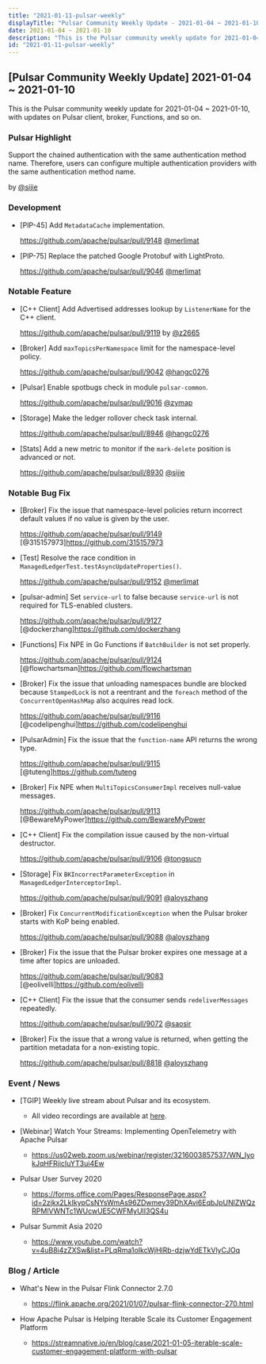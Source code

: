 ```yaml
---
title: "2021-01-11-pulsar-weekly"
displayTitle: "Pulsar Community Weekly Update - 2021-01-04 ~ 2021-01-10"
date: 2021-01-04 ~ 2021-01-10
description: "This is the Pulsar community weekly update for 2021-01-04 ~ 2021-01-10, with updates on Pulsar client, broker, Functions, and so on."
id: "2021-01-11-pulsar-weekly"
---
```


## [Pulsar Community Weekly Update] 2021-01-04 ~ 2021-01-10

This is the Pulsar community weekly update for 2021-01-04 ~ 2021-01-10, with updates on Pulsar client, broker, Functions, and so on.

### Pulsar Highlight

Support the chained authentication with the same authentication method name. Therefore, users can configure multiple authentication providers with the same authentication method name.

by [@sijie](https://github.com/sijie)

### Development

- [PIP-45] Add `MetadataCache` implementation.

    https://github.com/apache/pulsar/pull/9148 [@merlimat](https://github.com/merlimat)

- [PIP-75] Replace the patched Google Protobuf with LightProto.

    https://github.com/apache/pulsar/pull/9046 [@merlimat](https://github.com/merlimat)

### Notable Feature

- [C++ Client] Add Advertised addresses lookup by `ListenerName` for the C++ client.

    https://github.com/apache/pulsar/pull/9119 by [@z2665](https://github.com/z2665)

- [Broker] Add `maxTopicsPerNamespace` limit for the namespace-level policy.

    https://github.com/apache/pulsar/pull/9042 [@hangc0276](https://github.com/hangc0276)

- [Pulsar] Enable spotbugs check in module `pulsar-common`.

    https://github.com/apache/pulsar/pull/9016 [@zymap](https://github.com/zymap)

- [Storage] Make the ledger rollover check task internal.

    https://github.com/apache/pulsar/pull/8946 [@hangc0276](https://github.com/hangc0276)

- [Stats] Add a new metric to monitor if the `mark-delete` position is advanced or not.

    https://github.com/apache/pulsar/pull/8930 [@sijie](https://github.com/sijie)

### Notable Bug Fix

- [Broker] Fix the issue that namespace-level policies return incorrect default values if no value is given by the user.

    https://github.com/apache/pulsar/pull/9149 [@315157973]https://github.com/315157973

- [Test] Resolve the race condition in `ManagedLedgerTest.testAsyncUpdateProperties()`.

    https://github.com/apache/pulsar/pull/9152 [@merlimat](https://github.com/merlimat)

- [pulsar-admin] Set `service-url` to false because `service-url` is not required for TLS-enabled clusters.

    https://github.com/apache/pulsar/pull/9127 [@dockerzhang]https://github.com/dockerzhang

- [Functions] Fix NPE in Go Functions if `BatchBuilder` is not set properly.

    https://github.com/apache/pulsar/pull/9124 [@flowchartsman]https://github.com/flowchartsman

- [Broker] Fix the issue that unloading namespaces bundle are blocked because `StampedLock` is not a reentrant and the `foreach` method of the `ConcurrentOpenHashMap` also acquires read lock.

    https://github.com/apache/pulsar/pull/9116 [@codelipenghui]https://github.com/codelipenghui

- [PulsarAdmin] Fix the issue that the `function-name` API returns the wrong type.

    https://github.com/apache/pulsar/pull/9115 [@tuteng]https://github.com/tuteng

- [Broker] Fix NPE when `MultiTopicsConsumerImpl` receives null-value messages.

    https://github.com/apache/pulsar/pull/9113 [@BewareMyPower]https://github.com/BewareMyPower

- [C++ Client] Fix the compilation issue caused by the non-virtual destructor.

    https://github.com/apache/pulsar/pull/9106 [@tongsucn](https://github.com/tongsucn)

- [Storage] Fix `BKIncorrectParameterException` in `ManagedLedgerInterceptorImpl`.

    https://github.com/apache/pulsar/pull/9091 [@aloyszhang](https://github.com/aloyszhang)

- [Broker] Fix `ConcurrentModificationException` when the Pulsar broker starts with KoP being enabled.

    https://github.com/apache/pulsar/pull/9088 [@aloyszhang](https://github.com/aloyszhang)

- [Broker] Fix the issue that the Pulsar broker expires one message at a time after topics are unloaded.

    https://github.com/apache/pulsar/pull/9083 [@eolivelli]https://github.com/eolivelli

- [C++ Client] Fix the issue that the consumer sends `redeliverMessages` repeatedly.

    https://github.com/apache/pulsar/pull/9072 [@saosir](https://github.com/saosir)

- [Broker] Fix the issue that a wrong value is returned, when getting the partition metadata for a non-existing topic.

    https://github.com/apache/pulsar/pull/8818 [@aloyszhang](https://github.com/aloyszhang)

### Event / News

- [TGIP] Weekly live stream about Pulsar and its ecosystem.

  - All video recordings are available at [here](https://streamnative.io/resource#tgip).

- [Webinar] Watch Your Streams: Implementing OpenTelemetry with Apache Pulsar

    - https://us02web.zoom.us/webinar/register/3216003857537/WN_IyokJqHFRjicIuYT3ui4Ew

- Pulsar User Survey 2020

  - https://forms.office.com/Pages/ResponsePage.aspx?id=2zjkx2LkIkypCsNYsWmAs96ZDwmey39DhXAvi6EqbJpUNlZWQzRPMlVWNTc1WUcwUE5CWFMyUlI3QS4u

- Pulsar Summit Asia 2020

   - https://www.youtube.com/watch?v=4uB8i4zZXSw&list=PLqRma1oIkcWjHlRb-dzjwYdETkVlyCJOq

### Blog / Article

- What's New in the Pulsar Flink Connector 2.7.0

    - https://flink.apache.org/2021/01/07/pulsar-flink-connector-270.html

- How Apache Pulsar is Helping Iterable Scale its Customer Engagement Platform

    - https://streamnative.io/en/blog/case/2021-01-05-iterable-scale-customer-engagement-platform-with-pulsar
